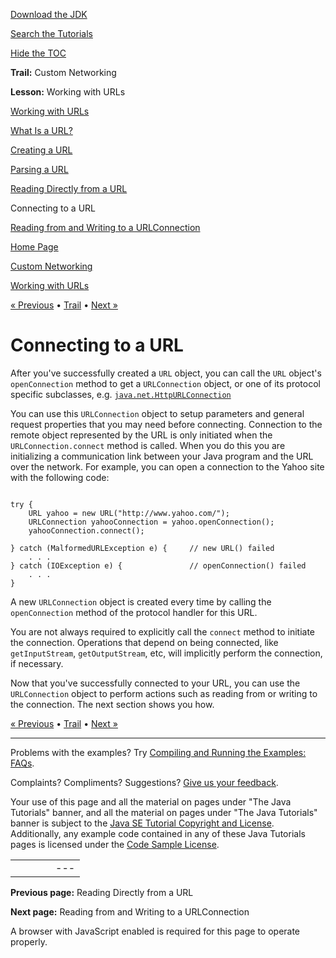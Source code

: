 [Download
the JDK](http://java.sun.com/javase/6/download.jsp)
  
[Search the
Tutorials](../../search.html)
  
[Hide the TOC](javascript:toggleLeft())

**Trail:** Custom Networking
  
**Lesson:** Working with URLs

[Working with URLs](index.html)

[What Is a URL?](definition.html)

[Creating a URL](creatingUrls.html)

[Parsing a URL](urlInfo.html)

[Reading Directly from a URL](readingURL.html)

Connecting to a URL

[Reading from and Writing to a URLConnection](readingWriting.html)

[Home Page](../../index.html)
>
[Custom Networking](../index.html)
>
[Working with URLs](index.html)

[« Previous](readingURL.html) • [Trail](../TOC.html) • [Next »](readingWriting.html)

# Connecting to a URL

After you've successfully created a `URL` object,
you can call the `URL` object's `openConnection`
method to get a `URLConnection` object, or one of its
protocol specific subclasses, e.g.
[`java.net.HttpURLConnection`](http://download.oracle.com/javase/7/docs/api/java/net/HttpURLConnection.html)

You can use this `URLConnection` object to setup parameters
and general request properties that you may need before connecting.
Connection to the remote object represented by the URL is only initiated
when the `URLConnection.connect` method is called.
When you do this
you are initializing a communication link
between your Java program and the URL over the network.
For example, you can open a connection to the Yahoo site
with the following code:

```

try {
    URL yahoo = new URL("http://www.yahoo.com/");
    URLConnection yahooConnection = yahoo.openConnection();
    yahooConnection.connect();

} catch (MalformedURLException e) {     // new URL() failed
    . . .
} catch (IOException e) {               // openConnection() failed
    . . .
}

```

A new `URLConnection` object is created every time by calling
the `openConnection` method of the protocol handler for this URL.

You are not always required to explicitly call the `connect`
method to initiate the connection. Operations that depend on being connected,
like `getInputStream`, `getOutputStream`, etc, will
implicitly perform the connection, if necessary.

Now that you've successfully connected to your URL, you can use the
`URLConnection` object to perform actions
such as reading from or writing
to the connection. The next section shows you how.

[« Previous](readingURL.html)
•
[Trail](../TOC.html)
•
[Next »](readingWriting.html)

---

Problems with the examples? Try [Compiling and Running
the Examples: FAQs](../../information/run-examples.html).
  
Complaints? Compliments? Suggestions? [Give
us your feedback](http://download.oracle.com/javase/feedback.html).

Your use of this page and all the material on pages under "The Java Tutorials" banner,
and all the material on pages under "The Java Tutorials" banner is subject to the [Java SE Tutorial Copyright
and License](../../information/license.html).
Additionally, any example code contained in any of these Java
Tutorials pages is licensed under the
[Code
Sample License](http://developers.sun.com/license/berkeley_license.html).

|  |  |  |  |  |
| --- | --- | --- | --- | --- |
| |  |  | | --- | --- | | duke image | Oracle logo | | [About Oracle](http://www.oracle.com/us/corporate/index.html) | [Oracle Technology Network](http://www.oracle.com/technology/index.html) | [Terms of Service](https://www.samplecode.oracle.com/servlets/CompulsoryClickThrough?type=TermsOfService) | Copyright © 1995, 2011 Oracle and/or its affiliates. All rights reserved. |

**Previous page:** Reading Directly from a URL
  
**Next page:** Reading from and Writing to a URLConnection




A browser with JavaScript enabled is required for this page to operate properly.